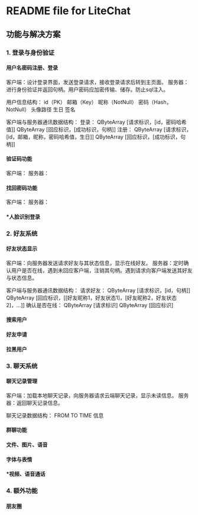 # README file for LiteChat

## 功能与解决方案

### 1. 登录与身份验证
#### 用户名密码注册、登录
客户端：设计登录界面，发送登录请求，接收登录请求后转到主页面。
服务器：进行身份验证并返回句柄。用户密码应加密传输、储存。防止sql注入。

用户信息结构：
id（PK）
邮箱（Key）
昵称（NotNull）
密码（Hash，NotNull）
头像路径
生日
签名

客户端与服务器通讯数据结构：
登录：
QByteArray [请求标识，[id，密码哈希值]]
QByteArray [回应标识，[成功标识，句柄]]
注册：
QByteArray [请求标识，[id，邮箱，昵称，密码哈希值，生日]]
QByteArray [回应标识，[成功标识，句柄]]

#### 验证码功能
客户端：
服务器：
#### 找回密码功能
客户端：
服务器：
#### *人脸识别登录

### 2. 好友系统
#### 好友状态显示
客户端：向服务器发送请求好友与其状态信息，显示在线好友。
服务器：定时确认用户是否在线，遇到未回应客户端，注销其句柄。遇到请求向客户端发送其好友与状态信息。

客户端与服务器通讯数据结构：
请求好友：
QByteArray [请求标识，[id，句柄]]
QByteArray [回应标识，\[[好友昵称1，好友状态1]，[好友昵称2，好友状态2]，...]]
确认是否在线：
QByteArray [请求标识]
QByteArray [回应标识]

#### 搜索用户
#### 好友申请
#### 拉黑用户

### 3. 聊天系统

#### 聊天记录管理
客户端：加载本地聊天记录，向服务器请求云端聊天记录，显示未读信息。
服务器：返回聊天记录信息。

聊天记录数据结构：
FROM
TO
TIME
信息




#### 群聊功能
#### 文件、图片、语音
#### 字体与表情
#### *视频、语音通话

### 4. 额外功能
#### 朋友圈